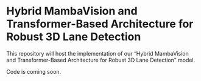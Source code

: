 # Hybrid MambaVision and Transformer-Based Architecture for Robust 3D Lane Detection

This repository will host the implementation of our “Hybrid MambaVision and Transformer-Based Architecture for Robust 3D Lane Detection” model.

Code is coming soon.
